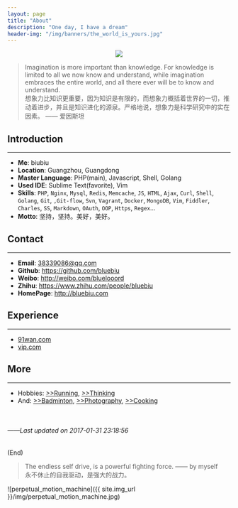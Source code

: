 ```yaml
---
layout: page
title: "About"
description: "One day, I have a dream"
header-img: "/img/banners/the_world_is_yours.jpg"
---
```


<center>
    <p><img src="{{ site.img_url }}/img/whoami.png" align="center"></p>
</center>

>Imagination is more important than knowledge. For knowledge is limited to all we now know and understand, while imagination embraces the entire world, and all there ever will be to know and understand.  
想象力比知识更重要，因为知识是有限的，而想象力概括着世界的一切，推动着进步，并且是知识进化的源泉。严格地说，想象力是科学研究中的实在因素。 —— 爱因斯坦

## Introduction

***

* **Me**: biubiu
* **Location**: Guangzhou, Guangdong
* **Master Language**: PHP(main), Javascript, Shell, Golang
* **Used IDE**: Sublime Text(favorite), Vim
* **Skills**: `PHP`, `Nginx`, `Mysql`, `Redis`, `Memcache`, `JS`, `HTML`, `Ajax`, `Curl`, `Shell`, `Golang`, `Git`, `,Git-flow`, `Svn`, `Vagrant`, `Docker`, `MongoDB`, `Vim`, `Fiddler`, `Charles`, `SS`, `Markdown`, `OAuth`, `OOP`, `Https`, `Regex`...
* **Motto**: 坚持，坚持。美好，美好。

## Contact

***

* **Email**: 38339086@qq.com
* **Github**: <https://github.com/bluebiu>
* **Weibo**: <http://weibo.com/bluelooord>
* **Zhihu**: <https://www.zhihu.com/people/bluebiu>
* **HomePage**: <http://bluebiu.com>

## Experience

***

* [91wan.com](http://91wan.com)
* [vip.com](http://vip.com)

## More

***

* Hobbies: [>>Running](/runningabout), [>>Thinking](/categories.html#person)  
* And: [>>Badminton](/badminton.html), [>>Photography](/photography.html), [>>Cooking](/cooking.html)  

<br />

###### *——Last updated on 2017-01-31 23:18:56*
(End)

> The endless self drive, is a powerful fighting force. —— by myself  
永不休止的自我驱动，是强大的战力。

![perpetual_motion_machine]({{ site.img_url }}/img/perpetual_motion_machine.jpg)

<!-- -170430 网易云跟帖 start -->
<div id="cloud-tie-wrapper" class="cloud-tie-wrapper"></div>
<script>
  var cloudTieConfig = {
    url: "{{ page.url | prepend : baseurl | prepend : site.url }}",
    sourceId: "/about-html-2016-01-30",
    productKey: "7c31b6f8d653489fab349464a27d36fd",
    target: "cloud-tie-wrapper"
  };
</script>
<script src="https://img1.cache.netease.com/f2e/tie/yun/sdk/loader.js"></script>
<!-- 网易云跟帖 end -->
